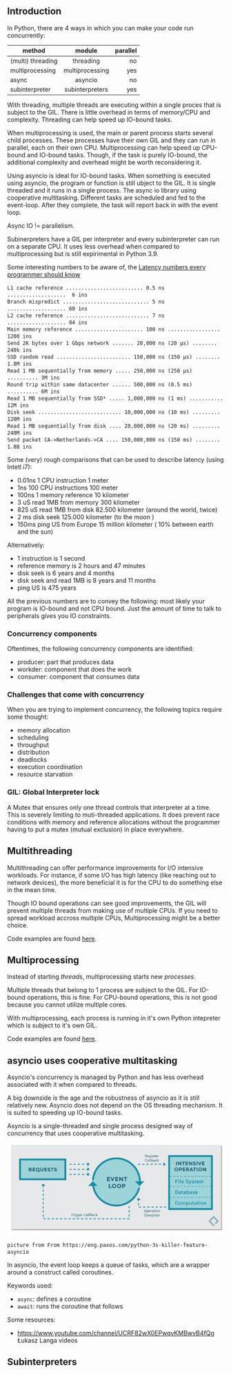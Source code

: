 ## Introduction

In Python, there are 4 ways in which you can make your code run concurrently:


| method        | module           | parallel  |
| ------------- |:-------------:| -----:|
| (multi) threading | threading | no |
| multiprocessing | multiprocessing      |   yes |
| async | asyncio      |    no |
| subinterpreter| subinterpreters      |    yes |


With threading, multiple threads are executing within a single proces that is subject to the GIL. There is little overhead in terms of memory/CPU and complexity. Threading can help speed up IO-bound tasks.

When multiprocessing is used, the main or parent process starts several child processes. These processes have their own GIL and they can run in parallel, each on their own CPU. Multiprocessing can help speed up CPU-bound and IO-bound tasks. Though, if the task is purely IO-bound, the additional complexity and overhead might be worth reconsidering it.

Using asyncio is ideal for IO-bound tasks. When something is executed using asyncio, the program or function is still ubject to the GIL. It is single threaded and it runs in a single process. The async io library using cooperative multitasking. Different tasks are scheduled and fed to the event-loop. After they complete, the task will report back in with the event loop. 

Async IO != parallelism.

Subinerpreters have a GIL per interpreter and every subinterpreter can run on a separate CPU. It uses less overhead when compared to multiprocessing but is still expirimental in Python 3.9.


Some interesting numbers to be aware of, the [Latency numbers every programmer should know](https://github.com/ardanlabs/gotraining/tree:/master/topics/go/language/arrays#industry-defined-latencies)

```
L1 cache reference ......................... 0.5 ns ...................  6 ins
Branch mispredict ............................ 5 ns ................... 60 ins
L2 cache reference ........................... 7 ns ................... 84 ins
Main memory reference ...................... 100 ns ................. 1200 ins           
Send 2K bytes over 1 Gbps network ....... 20,000 ns (20 µs) ........  240k ins
SSD random read ........................ 150,000 ns (150 µs) ........ 1.8M ins
Read 1 MB sequentially from memory ..... 250,000 ns (250 µs) .......... 3M ins
Round trip within same datacenter ...... 500,000 ns (0.5 ms) .......... 6M ins
Read 1 MB sequentially from SSD* ..... 1,000,000 ns (1 ms) ........... 12M ins
Disk seek ........................... 10,000,000 ns (10 ms) ......... 120M ins
Read 1 MB sequentially from disk .... 20,000,000 ns (20 ms) ......... 240M ins
Send packet CA->Netherlands->CA .... 150,000,000 ns (150 ms) ........ 1.8B ins
```

Some (very) rough comparisons that can be used to describe latency (using Intetl i7):
- 0.01ns    1 CPU instruction       1 meter 
- 1ns       100 CPU instructions    100 meter 
- 100ns     1 memory reference      10 kilometer
- 3 uS      read 1MB from memory    300 kilometer
- 825 uS    read 1MB from disk      82.500 kilometer (around the world, twice)
- 2 ms      disk seek               125.000 kilometer (to the moon )
- 150ms     ping US from Europe     15 million kilometer ( 10% between earth and the sun)

Alternatively:
- 1 instruction is 1 second
- reference memory is 2 hours and 47 minutes
- disk seek is 6 years and 4 months
- disk seek and read 1MB is 8 years and 11 months
- ping US is 475 years

All the previous numbers are to convey the following: most likely your program is IO-bound and not CPU bound. Just the amount of time to talk to peripherals gives you IO constraints.

### Concurrency components

Oftentimes, the following concurrency components are identified:
- producer: part that produces data
- workder: component that does the work
- consumer: component that consumes data

### Challenges that come with concurrency

When you are trying to implement concurrency, the following topics require some thought:
- memory allocation
- scheduling
- throughput
- distribution
- deadlocks
- execution coordination
- resource starvation

### GIL: Global Interpreter lock

A Mutex that ensures only one thread controls that interpreter at a time. This is severely limiting to muti-threaded applications. It does prevent race conditions with memory and reference allocations without the programmer having to put a mutex (mutual exclusion) in place everywhere.
## Multithreading

Multithreading can offer performance improvements for I/O intensive workloads. For instance, if some I/O has high latency (like reaching out to network devices), the more beneficial it is for the CPU to do something else in the mean time.

Though IO bound operations can see good improvements, the GIL will prevent multiple threads from making use of multiple CPUs. If you need to spread workload accross multiple CPUs, Multiprocessing might be a better choice.

Code examples are found [here](https://github.com/saidvandeklundert/python/blob/main/examples/concurrency/).


## Multiprocessing

Instead of starting _threads_, multiprocessing starts new _processes_.

Multiple threads that belong to 1 process are subject to the GIL. For IO-bound operations, this is fine. For CPU-bound operations, this is not good because you cannot utilize multiple cores.

With multiprocessing, each process is running in it's own Python intepreter which is subject to it's own GIL.

Code examples are found [here](https://github.com/saidvandeklundert/python/blob/main/examples/concurrency/).
## asyncio uses cooperative multitasking

Asyncio's concurrency is managed by Python and has less overhead associated with it when compared to threads.

A big downside is the age and the robustness of asyncio as it is still relatively new.
Asyncio does not depend on the OS threading mechanism. It is suited to speeding up IO-bound tasks.

Asyncio is a single-threaded and single process designed way of concurrency that uses cooperative multitasking.

![Asyncio](/img/event_loop.png "From https://eng.paxos.com/python-3s-killer-feature-asyncio")

```
picture from From https://eng.paxos.com/python-3s-killer-feature-asyncio
```

In asyncio, the event loop keeps a queue of tasks, which are a wrapper around a construct called coroutines.


Keywords used:
- `async`: defines a coroutine 
- `await`: runs the coroutine that follows


Some resources:
- https://www.youtube.com/channel/UCRF82wX0EPwqvKMBwvB4fQg Łukasz Langa videos

## Subinterpreters